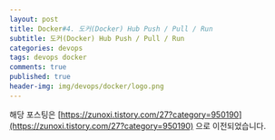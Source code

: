 ```yaml
---
layout: post
title: Docker#4. 도커(Docker) Hub Push / Pull / Run
subtitle: 도커(Docker) Hub Push / Pull / Run
categories: devops
tags: devops docker
comments: true
published: true
header-img: img/devops/docker/logo.png
---
```



해당 포스팅은 [https://zunoxi.tistory.com/27?category=950190](https://zunoxi.tistory.com/27?category=950190) 으로 이전되었습니다.

<!--
이번 포스팅에서는 이전 포스팅에서 만든 도커 이미지를 **Docker Hub** 상에 docker push와 docker pull을 이용하여 **로컬환경에서 개발한 어플리케이션**을 도커 이미지로 로딩함으로써 **서버에서도 구동**이 가능하게끔 해볼예정이다.

<br>

---

> **1\. Docker push 하기**

docker push 이전에 docker hub에 대해 설명해야 할 것 같다. **docker hub**는 gitlab이나 github처럼 코드를 관리하고 공유하는 시스템과 유사하며 **docker이미지를 공유 및 버전 관리**를 하게 해주는 `형상관리 툴 혹은 웹사이트`라고 이해 할 수 있다.

먼저, 필자 로컬에 만들어진 docker 이미지 파일들을 확인한다.

```
> docker images
```

<br>

![그림1](/assets/img/devops/docker/dockerpush/1.png)

<br>

"zunoxi:latest" 라는 이미지 파일을 docker hub에 push 해보려 한다.

<br>

![그림2](/assets/img/devops/docker/dockerpush/2.png)

<br>


Docker push 를 하려면 `Docker Hub의 계정`이 있어야함은 물론이고, 본인의 **Repository가 있어야 push 할 수 있다.** Github을 생각해본다면 올리고 싶은 프로젝트에 대해 git repository 생성이 안되어있는데 올릴수는 없는것과 같다. 필자는 javer 라는 ropository를 만들었고 이곳에 로컬에서 만든 image파일을 push할 예정이다.

먼저 docker hub에 업로드 할 수 있는 권한을 얻기 위해 로컬 터미널 창에 다음과 같은 명령어를 입력한다.

```
> docker login
```

이후 docker hub의 userID, password를 입력한 후, Login suceed가 확인된다면 docker image에 태그를 달아 보자.

\* **Docker image 파일 태그 걸기**

```
> docker tag zunoxi cross9308/javer:zunoxi
```

docker tag \[이미지 명\] \[docker hub id\]/\[repository 명\]:\[태그명\] 이렇게 입력한다. 그리고 터미널창에 $ docker images를 입력하면 cross9308/javer repository에 zunoxi 태그가 걸린 이미지가 확인된다.

**\* Docker image 파일 푸시 하기**

```
> docker push cross9308/javer:zunoxi
```

`docker push \[docker hub id\]/\[repository 명\]:\[태그명\] `

이부분에서 거의 반나절 넘게 해맸다... 자꾸 denied가 떠서...😢 stack overflow를 통해 겨우 해결했다. 정말 아무것도 아니였는데 이런 사소한 부분을 캐치해내지 못하는것이 실력있는 엔지니어와 그렇지 않은 사람을 구분하는 듯해서 마음이 아프다(?)

본인은 이미지 파일을 푸시하고싶은데 왜 안될까 싶은 사람은 아래 주소를 참고.

[https://stackoverflow.com/questions/41984399/denied-requested-access-to-the-resource-is-denied-docker](https://stackoverflow.com/questions/41984399/denied-requested-access-to-the-resource-is-denied-docker)


<br>

![그림3](/assets/img/devops/docker/dockerpush/3.png)

<br>

이렇게 Docker Hub repository 내부에 zunoxi가 정상적으로 업로드 된 것을 알 수 있다. 이제 docker pull을 이용해서 AWS 서버상에서 이미지를 구동해 보려한다.

<br>

> **2\. Docker Pull 하기**

<br>

AWS 서버에 접속하여 커맨드 창에 다음과 같은 명령어를 입력하여 pull 해보려한다.

**(Docker login 역시 마찬가지로 사전에 해줘야 한다!)**

```
> docker pull cross9308/javer:zunoxi
```

docker pull\[docker hub id\]/\[repository 명\]:\[태그명\] 

<br>

![그림4](/assets/img/devops/docker/dockerpush/4.png)

<br>

이렇게 정상적으로 이미지를 당겨왔다.😎

<br>

![그림5](/assets/img/devops/docker/dockerpush/5.png)

<br>

이제 해당 이미지를 실행 시켜보려한다.

<br>

> **3\. Docker image run**

<br>

실행은 다음과 같은 명령어로 간단하게 실행 할 수 있다.

```
$ docker run -p 3000:3000 944f15368886
```

`docker run -p \[호스트의 포트 번호\]:\[컨테이너의 포트 번호\] \[docker imageID\]` 

docker container run의 옵션 중 네트워크 설정에 해당하는 부분이 꽤 많지만, 해당 포스팅에서는 **\-p or --publush** 에 대해서만 다룬다. 위의  예시 처럼 `-p 옵션은 호스트와 컨테이너의 포트를 매핑`시키는것이며, 풀어서 설명하자면 호스트 서버의 3000번 포트로 트래픽요청이 들어오면 이를 컨테이너의 3000번포트로 연결시키는것을 의미한다. 

다른 예로 8080으로 돌아가는 어플리케이션을 컨테이너로 구동시키고 4500:8080 으로 매핑을 하면 호스트의 4500번 포트로 컨테이너의 어플리케이션에 접근 가능하다. (물론 방화벽은 열어줘야한다.)

<br>

추가로 docker run 시 **\-d 옵션**을 사용하면 백그라운드 모드로 실행된다.

<br>

![그림6](/assets/img/devops/docker/dockerpush/6.png)

<br>

![그림7](/assets/img/devops/docker/dockerpush/7.png)

<br>

이렇게 잘 돌아가는 모습을 볼 수 있다. 여기까지 총 4부에 걸쳐 도커의 개념부터 도커를 활용하여 서버에서 프로젝트를 구동하는 과정까지 정리 해봤다. 

<br>

---

※ 앞선 포스팅에서도 언급했지만 react로 개발한 프론트를 운영계에 배포할때는 이런식으로 돌리는것 보다 빌드를 마치고 웹서버와 함께돌리는것이 맞다.(nodejs는 웹서버가 아니니깐) 

따라서 빌드된 react 프로젝트를 nginx나 apache같은 웹서버를 이용하여 도커 이미지를 만드는것이 맞겠지만, 이번 포스팅에서는 최대한 간단하게 진행해보려 포스팅을 작성했었으니 그부분 참고하면 좋을 것 같다.

ps. 혹시라도 과정 중 궁금증이 생기거나 수정해야할 부분이 있다면 언제든지 댓글달아 주세요 🙌🙌🙌
